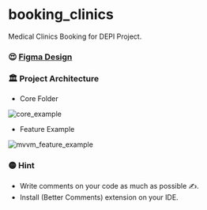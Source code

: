 # booking_clinics
 Medical Clinics Booking for DEPI Project.

 ### 😍 [Figma Design]( https://www.figma.com/design/Jrgw3g9ydg0qD5dLIEjFl2/Doctor-Appointment-App-UI-Kit-(Community)?node-id=2-3&t=D3qDlOHx2PZ3gDrt-0)

### 🏛️ Project Architecture
- Core Folder

![core_example](https://github.com/user-attachments/assets/4820fbd4-dec1-4399-844d-2b0c040beda4)

  
- Feature Example

![mvvm_feature_example](https://github.com/user-attachments/assets/6312ce90-0f47-4fa3-93f4-61ffa32f0e4e)


### 🟡 Hint
- Write comments on your code as much as possible ✍️.
- Install (Better Comments) extension on your IDE.